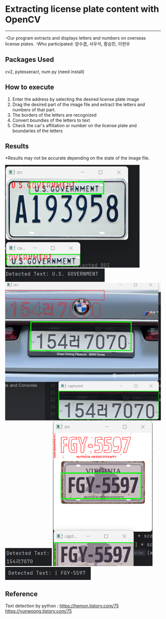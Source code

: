 # Extracting license plate content with OpenCV
---
-Our program extracts and displays letters and numbers on overseas license plates.
-Who participated: 양수겸, 서우석, 황승민, 이현우

**Packages Used**
---
cv2, pytesseract, num py (need install)

**How to execute**
---
1. Enter the address by selecting the desired license plate image
2. Drag the desired part of the image file and extract the letters and numbers of that part.
3. The borders of the letters are recognized
4. Convert boundies of the letters to text
5. Check the car's affiliation or number on the license plate and boundaries of the letters

**Results**
---
*Results may not be accurate depending on the state of the image file.

![car plate img1](https://github.com/SuGyeomY/Convert-handwriting-to-text/blob/main/Result_image/1.png?raw=true)
![car plate r1](https://github.com/SuGyeomY/Convert-handwriting-to-text/blob/main/Result_image/1-1.png?raw=true)
![car plate img2](https://github.com/SuGyeomY/Convert-handwriting-to-text/blob/main/Result_image/2.png?raw=true)
![car plate r2](https://github.com/SuGyeomY/Convert-handwriting-to-text/blob/main/Result_image/2-2.png?raw=true)
![car plate img3](https://github.com/SuGyeomY/Convert-handwriting-to-text/blob/main/Result_image/3.png?raw=true)
![car plate r3](https://github.com/SuGyeomY/Convert-handwriting-to-text/blob/main/Result_image/3-1.png?raw=true)

**Reference**
---
Text detection by python : 
<https://hemon.tistory.com/75>
<https://yunwoong.tistory.com/75>
